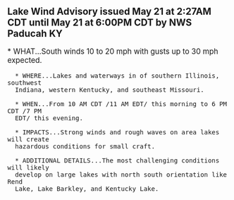 <p>
   <h2>Lake Wind Advisory issued May 21 at 2:27AM CDT until May 21 at 6:00PM CDT by NWS Paducah KY</h2>
   <div style="font-size:120%">* WHAT...South winds 10 to 20 mph with gusts up to 30 mph expected.
      
      * WHERE...Lakes and waterways in of southern Illinois, southwest
      Indiana, western Kentucky, and southeast Missouri.
      
      * WHEN...From 10 AM CDT /11 AM EDT/ this morning to 6 PM CDT /7 PM
      EDT/ this evening.
      
      * IMPACTS...Strong winds and rough waves on area lakes will create
      hazardous conditions for small craft.
      
      * ADDITIONAL DETAILS...The most challenging conditions will likely
      develop on large lakes with north south orientation like Rend
      Lake, Lake Barkley, and Kentucky Lake.
   </div>
</p>